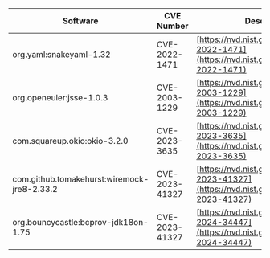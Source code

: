 | Software                 | CVE Number    | Description                                                                                      | Fixed In                                        |
|--------------------------|---------------|--------------------------------------------------------------------------------------------------|-------------------------------------------------|
| org.yaml:snakeyaml-1.32  | CVE-2022-1471 | [https://nvd.nist.gov/vuln/detail/CVE-2022-1471](https://nvd.nist.gov/vuln/detail/CVE-2022-1471) | com.huaweicloud.sdk:huaweicloud-sdk-core-3.1.30 |
| org.openeuler:jsse-1.0.3 | CVE-2003-1229 | [https://nvd.nist.gov/vuln/detail/CVE-2003-1229](https://nvd.nist.gov/vuln/detail/CVE-2003-1229) | com.huaweicloud.sdk:huaweicloud-sdk-core-3.1.36 |
| com.squareup.okio:okio-3.2.0 | CVE-2023-3635 | [https://nvd.nist.gov/vuln/detail/CVE-2023-3635](https://nvd.nist.gov/vuln/detail/CVE-2023-3635) | com.huaweicloud.sdk:huaweicloud-sdk-core-3.1.53 |
| com.github.tomakehurst:wiremock-jre8-2.33.2 | CVE-2023-41327 | [https://nvd.nist.gov/vuln/detail/CVE-2023-41327](https://nvd.nist.gov/vuln/detail/CVE-2023-41327) | com.huaweicloud.sdk:huaweicloud-sdk-core-3.1.59 |
| org.bouncycastle:bcprov-jdk18on-1.75 | CVE-2023-41327 | [https://nvd.nist.gov/vuln/detail/CVE-2024-34447](https://nvd.nist.gov/vuln/detail/CVE-2024-34447) | com.huaweicloud.sdk:huaweicloud-sdk-core-3.1.95 |
